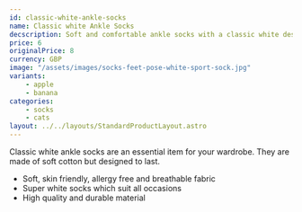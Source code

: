 ```yaml
---
id: classic-white-ankle-socks
name: Classic white Ankle Socks
decscription: Soft and comfortable ankle socks with a classic white design.
price: 6
originalPrice: 8
currency: GBP
image: "/assets/images/socks-feet-pose-white-sport-sock.jpg"
variants:
    - apple
    - banana
categories:
    - socks
    - cats
layout: ../../layouts/StandardProductLayout.astro
---
```


Classic white ankle socks are an essential item for your wardrobe. They are made of soft cotton but designed to last.

* Soft, skin friendly, allergy free and breathable fabric
* Super white socks which suit all occasions
* High quality and durable material